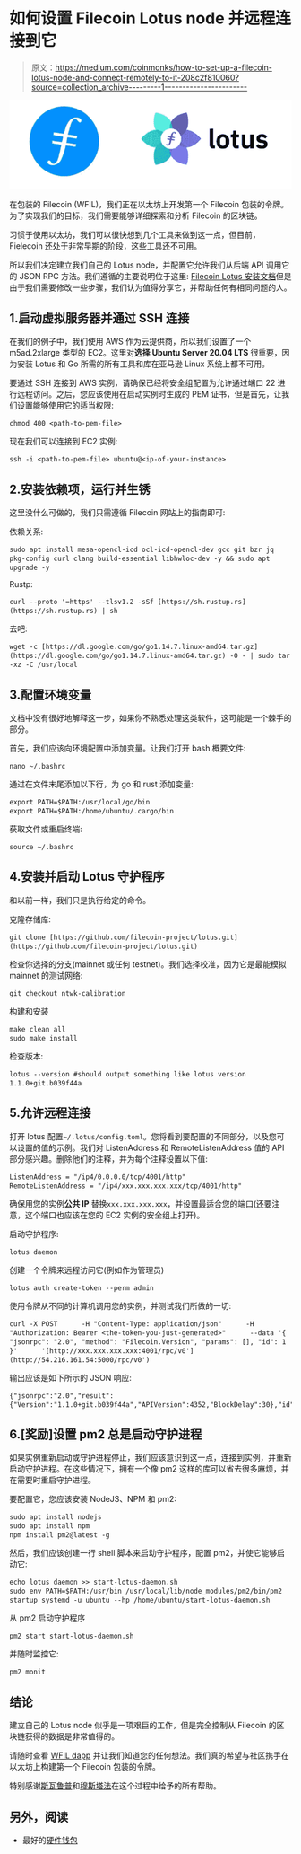 # 如何设置 Filecoin Lotus node 并远程连接到它

> 原文：<https://medium.com/coinmonks/how-to-set-up-a-filecoin-lotus-node-and-connect-remotely-to-it-208c2f810060?source=collection_archive---------1----------------------->

![](img/1ea2b1724a6af42313457df1c17de583.png)

在包装的 Filecoin (WFIL)，我们正在以太坊上开发第一个 Filecoin 包装的令牌。为了实现我们的目标，我们需要能够详细探索和分析 Filecoin 的区块链。

习惯于使用以太坊，我们可以很快想到几个工具来做到这一点，但目前，Fielecoin 还处于非常早期的阶段，这些工具还不可用。

所以我们决定建立我们自己的 Lotus node，并配置它允许我们从后端 API 调用它的 JSON RPC 方法。我们遵循的主要说明位于这里: [Filecoin Lotus 安装文档](https://docs.filecoin.io/get-started/lotus/installation/)但是由于我们需要修改一些步骤，我们认为值得分享它，并帮助任何有相同问题的人。

## 1.启动虚拟服务器并通过 SSH 连接

在我们的例子中，我们使用 AWS 作为云提供商，所以我们设置了一个 m5ad.2xlarge 类型的 EC2。这里对**选择 Ubuntu Server 20.04 LTS** 很重要，因为安装 Lotus 和 Go 所需的所有工具和库在亚马逊 Linux 系统上都不可用。

要通过 SSH 连接到 AWS 实例，请确保已经将安全组配置为允许通过端口 22 进行远程访问。之后，您应该使用在启动实例时生成的 PEM 证书，但是首先，让我们设置能够使用它的适当权限:

```
chmod 400 <path-to-pem-file>
```

现在我们可以连接到 EC2 实例:

```
ssh -i <path-to-pem-file> ubuntu@<ip-of-your-instance>
```

## 2.安装依赖项，运行并生锈

这里没什么可做的，我们只需遵循 Filecoin 网站上的指南即可:

依赖关系:

```
sudo apt install mesa-opencl-icd ocl-icd-opencl-dev gcc git bzr jq pkg-config curl clang build-essential libhwloc-dev -y && sudo apt upgrade -y
```

Rustp:

```
curl --proto '=https' --tlsv1.2 -sSf [https://sh.rustup.rs](https://sh.rustup.rs) | sh
```

去吧:

```
wget -c [https://dl.google.com/go/go1.14.7.linux-amd64.tar.gz](https://dl.google.com/go/go1.14.7.linux-amd64.tar.gz) -O - | sudo tar -xz -C /usr/local
```

## 3.配置环境变量

文档中没有很好地解释这一步，如果你不熟悉处理这类软件，这可能是一个棘手的部分。

首先，我们应该向环境配置中添加变量。让我们打开 bash 概要文件:

```
nano ~/.bashrc
```

通过在文件末尾添加以下行，为 go 和 rust 添加变量:

```
export PATH=$PATH:/usr/local/go/bin
export PATH=$PATH:/home/ubuntu/.cargo/bin
```

获取文件或重启终端:

```
source ~/.bashrc
```

## 4.安装并启动 Lotus 守护程序

和以前一样，我们只是执行给定的命令。

克隆存储库:

```
git clone [https://github.com/filecoin-project/lotus.git](https://github.com/filecoin-project/lotus.git)
```

检查你选择的分支(mainnet 或任何 testnet)。我们选择校准，因为它是最能模拟 mainnet 的测试网络:

```
git checkout ntwk-calibration
```

构建和安装

```
make clean all
sudo make install
```

检查版本:

```
lotus --version #should output something like lotus version 1.1.0+git.b039f44a
```

## 5.允许远程连接

打开 lotus 配置`~/.lotus/config.toml`。您将看到要配置的不同部分，以及您可以设置的值的示例。我们对 ListenAddress 和 RemoteListenAddress 值的 API 部分感兴趣。删除他们的注释，并为每个注释设置以下值:

```
ListenAddress = "/ip4/0.0.0.0/tcp/4001/http"
RemoteListenAddress = "/ip4/xxx.xxx.xxx.xxx/tcp/4001/http"
```

确保用您的实例**公共 IP** 替换`xxx.xxx.xxx.xxx`，并设置最适合您的端口(还要注意，这个端口也应该在您的 EC2 实例的安全组上打开)。

启动守护程序:

```
lotus daemon
```

创建一个令牌来远程访问它(例如作为管理员)

```
lotus auth create-token --perm admin
```

使用令牌从不同的计算机调用您的实例，并测试我们所做的一切:

```
curl -X POST      -H "Content-Type: application/json"      -H "Authorization: Bearer <the-token-you-just-generated>"      --data '{ "jsonrpc": "2.0", "method": "Filecoin.Version", "params": [], "id": 1 }'      '[http://xxx.xxx.xxx.xxx:4001/rpc/v0'](http://54.216.161.54:5000/rpc/v0')
```

输出应该是如下所示的 JSON 响应:

```
{"jsonrpc":"2.0","result":{"Version":"1.1.0+git.b039f44a","APIVersion":4352,"BlockDelay":30},"id":1}
```

## 6.[奖励]设置 pm2 总是启动守护进程

如果实例重新启动或守护进程停止，我们应该意识到这一点，连接到实例，并重新启动守护进程。在这些情况下，拥有一个像 pm2 这样的库可以省去很多麻烦，并在需要时重启守护进程。

要配置它，您应该安装 NodeJS、NPM 和 pm2:

```
sudo apt install nodejs
sudo apt install npm
npm install pm2@latest -g
```

然后，我们应该创建一行 shell 脚本来启动守护程序，配置 pm2，并使它能够启动它:

```
echo lotus daemon >> start-lotus-daemon.sh
sudo env PATH=$PATH:/usr/bin /usr/local/lib/node_modules/pm2/bin/pm2 startup systemd -u ubuntu --hp /home/ubuntu/start-lotus-daemon.sh
```

从 pm2 启动守护程序

```
pm2 start start-lotus-daemon.sh
```

并随时监控它:

```
pm2 monit
```

## 结论

建立自己的 Lotus node 似乎是一项艰巨的工作，但是完全控制从 Filecoin 的区块链获得的数据是非常值得的。

请随时查看 [WFIL dapp](https://www.wfil.network/#/) 并让我们知道您的任何想法。我们真的希望与社区携手在以太坊上构建第一个 Filecoin 包装的令牌。

特别感谢[斯瓦鲁普](https://twitter.com/swarooph)和[穆斯塔法](https://www.linkedin.com/in/mostafa-farghaly)在这个过程中给予的所有帮助。

## 另外，阅读

*   最好的[硬件钱包](/coinmonks/the-best-cryptocurrency-hardware-wallets-of-2020-e28b1c124069?source=friends_link&sk=324dd9ff8556ab578d71e7ad7658ad7c)